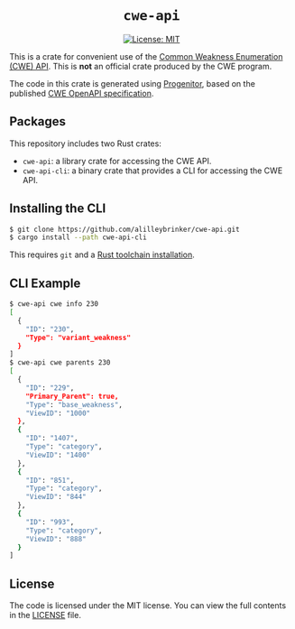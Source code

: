 <div align="center">

# `cwe-api`
[![License: MIT](https://img.shields.io/badge/license-MIT-blue)][license]

</div>

This is a crate for convenient use of the [Common Weakness Enumeration (CWE)
API][cwe_api]. This is __not__ an official crate produced by the CWE program.

The code in this crate is generated using [Progenitor][progenitor], based on
the published [CWE OpenAPI specification][cwe_openapi].

## Packages

This repository includes two Rust crates:

- `cwe-api`: a library crate for accessing the CWE API.
- `cwe-api-cli`: a binary crate that provides a CLI for accessing the CWE API.

## Installing the CLI

```sh
$ git clone https://github.com/alilleybrinker/cwe-api.git
$ cargo install --path cwe-api-cli
```

This requires `git` and a [Rust toolchain installation][rust_install].

## CLI Example

```sh
$ cwe-api cwe info 230
[
  {
    "ID": "230",
    "Type": "variant_weakness"
  }
]
$ cwe-api cwe parents 230
[
  {
    "ID": "229",
    "Primary_Parent": true,
    "Type": "base_weakness",
    "ViewID": "1000"
  },
  {
    "ID": "1407",
    "Type": "category",
    "ViewID": "1400"
  },
  {
    "ID": "851",
    "Type": "category",
    "ViewID": "844"
  },
  {
    "ID": "993",
    "Type": "category",
    "ViewID": "888"
  }
]
```

## License

The code is licensed under the MIT license. You can view the full contents
in the [LICENSE][license] file.

[cwe_api]: https://github.com/CWE-CAPEC/REST-API-wg/blob/main/Quick%20Start.md
[cwe_openapi]: https://github.com/CWE-CAPEC/REST-API-wg/blob/main/openapi.json
[progenitor]: https://github.com/oxidecomputer/progenitor
[license]: https://github.com/alilleybrinker/cwe-api/blob/main/LICENSE
[rust_install]: https://www.rust-lang.org/tools/install
